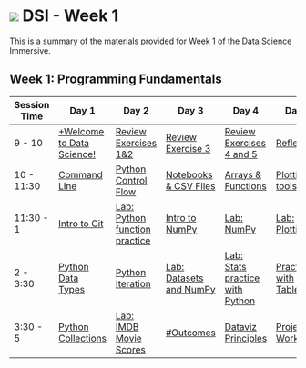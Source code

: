 # ![](https://ga-dash.s3.amazonaws.com/production/assets/logo-9f88ae6c9c3871690e33280fcf557f33.png) DSI - Week 1

This is a summary of the materials provided for Week 1 of the Data Science Immersive.

## Week 1: Programming Fundamentals

Session Time  | Day 1  | Day 2      | Day 3      | Day 4     | Day 5
--------- | ---------  | ---------  | ---------  | --------- | ---------
9 - 10    |[+Welcome to Data Science!][1-1A]      | [Review Exercises 1&2][1-2A]      |  [Review Exercise 3][1-3B]             | [Review Exercises 4 and 5][1-5D]                            | [Reflection][1-5A]          
10 - 11:30  |[Command Line][1-1B]         |[Python Control Flow][1-2B]                 |  [Notebooks & CSV Files][1-3C]       | [Arrays & Functions][1-4B]                   | [Plotting tools intro][1-5B]
11:30 - 1  |[Intro to Git][1-1C]          | [Lab: Python function practice][1-2C]    |   [Intro to NumPy][1-3D]         | [Lab: NumPy][1-4C]                           | [Lab: Plotting][1-5C]
2 - 3:30  |[Python Data Types][1-1D]      | [Python Iteration][1-2D]                 |    [Lab: Datasets and NumPy][1-3E]                | [Lab: Stats practice with Python][1-4D]      | [Practice with Tableau][1-4A]
3:30 - 5  |[Python Collections][1-1E]     | [Lab: IMDB Movie Scores][1-2E]          | [#Outcomes][1-3A]         | [Dataviz Principles][1-4E]                   | [Project 1: Workshop][1-5E]


[1-1A]: ../../../resources/syllabus/DSI-workflow-v1.pdf
[1-1B]: 1.1-lesson
[1-1C]: 1.2-lesson
[1-1D]: 1.3-lesson
[1-1E]: 1.4-lesson
[1-1F]: ./instructor-contributions/

[1-2A]: 3.1-lesson
[1-2B]: 2.1-lesson
[1-2C]: 2.2-lab
[1-2D]: 2.3-lesson
[1-2E]: 2.4-lab
[1-2F]: ./instructor-contributions/

[1-3A]: #
[1-3B]: 3.1-lesson
[1-3C]: 3.2-lesson
[1-3D]: 3.3-lesson
[1-3E]: 3.4-lab
[1-3F]: ./instructor-contributions/

[1-4A]: 4.5-flex
[1-4B]: 4.1-lesson
[1-4C]: 4.2-lab
[1-4D]: 4.3-lab
[1-4E]: 4.4-lesson
[1-4F]: ./instructor-contributions/

[1-5A]: ../recurring-materials/reflection
[1-5B]: 5.1-lesson
[1-5C]: 5.2-lab
[1-5D]: 3.1-lesson
[1-5E]: ../../03-projects/01-projects-weekly/project-01
[1-5F]: ./instructor-contributions/
